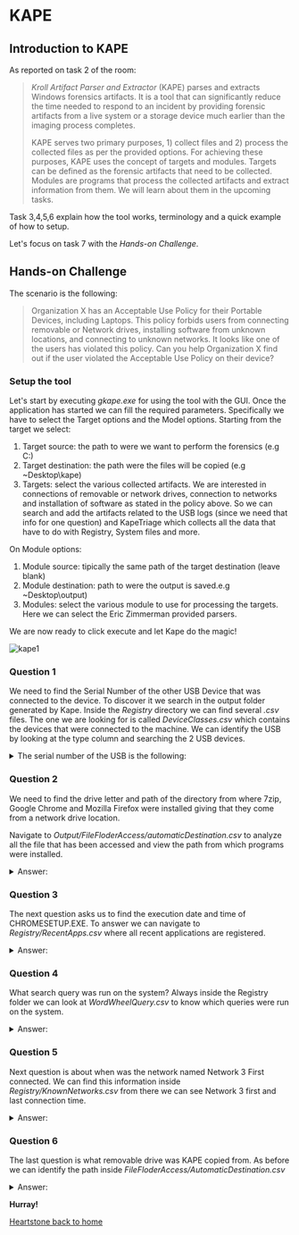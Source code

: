 # KAPE
## Introduction to KAPE
As reported on task 2 of the room: 

> *Kroll Artifact Parser and Extractor* (KAPE) parses and extracts Windows forensics artifacts. It is a tool that can significantly reduce the time needed to respond to an incident by providing forensic artifacts from a live system or a storage device much earlier than the imaging process completes. 
> 
> KAPE serves two primary purposes, 1) collect files and 2) process the collected files as per the provided options. For achieving these purposes, KAPE uses the concept of targets and modules. Targets can be defined as the forensic artifacts that need to be collected. Modules are programs that process the collected artifacts and extract information from them. We will learn about them in the upcoming tasks.

Task 3,4,5,6 explain how the tool works, terminology and a quick example of how to setup. 

Let's focus on task 7  with the *Hands-on Challenge*.

## Hands-on Challenge
The scenario is the following:
> Organization X has an Acceptable Use Policy for their Portable Devices, including Laptops. This policy forbids users from connecting removable or Network drives, installing software from unknown locations, and connecting to unknown networks. It looks like one of the users has violated this policy. Can you help Organization X find out if the user violated the Acceptable Use Policy on their device? 

### Setup the tool
Let's start by executing *gkape.exe* for using the tool with the GUI. Once the application has started we can fill the required parameters. Specifically we have to select the Target options and the Model options.
Starting from the target we select:

1. Target source: the path to were we want to perform the forensics (e.g C:\)
2. Target destination: the path were the  files will be copied (e.g ~Desktop\kape)
3. Targets: select the various collected artifacts. We are interested in connections of removable or network drives, connection to networks and installation of software as stated in the policy above. 
So we can search and add the artifacts related to the USB logs (since we need that info for one question) and KapeTriage which collects all the data that have to do with Registry, System files and more.

On Module options: 
1. Module source: tipically the same path of the target destination (leave blank)
2. Module destination: path to were the output is saved.e.g ~Desktop\output)
3. Modules: select the various module to use for processing the targets. Here we can select the Eric Zimmerman provided parsers.

We are now ready to click execute and let Kape do the magic!

![kape1](https://user-images.githubusercontent.com/70201797/178516428-3a543e39-ea6f-4f0a-bccb-d1b93078e584.png)

### Question 1
We need to find the Serial Number of the other USB Device that was connected to the device. To discover it we search in the output folder generated by Kape. Inside the *Registry* directory we can find several *.csv* files. The one we are looking for is called *DeviceClasses.csv* which contains the devices that were connected to the machine. We can identify the USB by looking at the type column and searching the 2 USB devices. 
<details>
  <summary>The serial number of the USB is the following:</summary>
  <p>
	1C6F654E59A3B0C179D366AE
  </p>
</details>


### Question 2
We need to find  the drive letter and path of the directory from where 7zip, Google Chrome and Mozilla Firefox  were installed giving that they come from a network drive location.

Navigate to 
*Output/FileFloderAccess/automaticDestination.csv*
to analyze all the file that has been accessed and view the path from which programs were installed.

<details>
  <summary>Answer:</summary>
  <p>
	Z:\Setups
  </p>
</details>

### Question 3
The next question asks us to find the execution date and time of CHROMESETUP.EXE. To answer we can navigate to *Registry/RecentApps.csv* where all recent applications are registered.

<details>
  <summary>Answer:</summary>
  <p>
	11/25/2021 03:33
  </p>
</details>

### Question 4
What search query was run on the system?
Always inside the Registry folder we can look at *WordWheelQuery.csv* to know which queries were run on the system.
<details>
  <summary>Answer:</summary>
  <p>
	RunWallpaperSetup.cmd
  </p>
</details>

### Question 5
Next question is about when was the network named Network 3 First connected. We can find this information inside *Registry/KnownNetworks.csv*
from there we can see Network 3 first and last connection time. 
<details>
  <summary>Answer:</summary>
  <p>
	11/30/2021 15:44
  </p>
</details>

### Question 6
The last question is what removable drive was KAPE copied from. As before we can identify the path inside
*FileFloderAccess/AutomaticDestination.csv*

<details>
  <summary>Answer:</summary>
  <p>
	E:
  </p>
</details>

**Hurray!**

[Heartstone back to home](https://matteogreek.github.io/)
